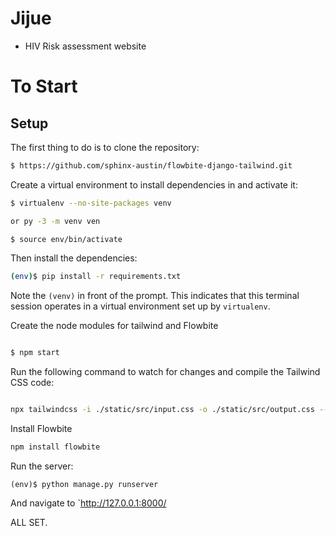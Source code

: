 # Jijue
- HIV Risk assessment website

# To Start

## Setup

The first thing to do is to clone the repository:

```sh
$ https://github.com/sphinx-austin/flowbite-django-tailwind.git
```

Create a virtual environment to install dependencies in and activate it:

```sh
$ virtualenv --no-site-packages venv

or py -3 -m venv ven

$ source env/bin/activate
```

Then install the dependencies:

```sh
(env)$ pip install -r requirements.txt
```

Note the `(venv)` in front of the prompt. This indicates that this terminal
session operates in a virtual environment set up by `virtualenv`.

Create the node modules for tailwind and Flowbite

```sh

$ npm start
```

Run the following command to watch for changes and compile the Tailwind CSS code:
```sh

npx tailwindcss -i ./static/src/input.css -o ./static/src/output.css --watch
```

Install Flowbite
```sh
npm install flowbite
```




Run the server:

```
(env)$ python manage.py runserver
```

And navigate to `http://127.0.0.1:8000/

ALL SET.
